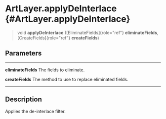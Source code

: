 ArtLayer.applyDeInterlace {#ArtLayer.applyDeInterlace}
=========================

> void **applyDeInterlace** ([EliminateFields]{role="ref"}
> **eliminateFields**, [CreateFields]{role="ref"} **createFields**)

Parameters
----------

  --------------------- -------------------------------------------------
  **eliminateFields**   The fields to eliminate.

  **createFields**      The method to use to replace eliminated fields.
  --------------------- -------------------------------------------------

Description
-----------

Applies the de-interlace filter.
